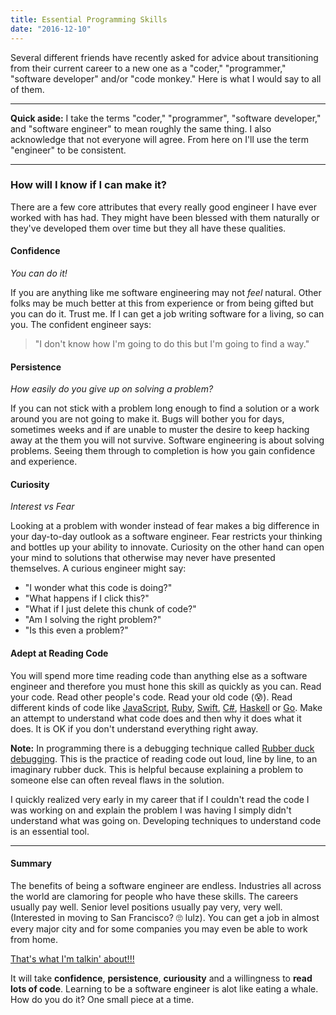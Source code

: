 ```yaml
---
title: Essential Programming Skills
date: "2016-12-10"
---
```


Several different friends have recently asked for advice about transitioning from their current career to a new one as a "coder," "programmer," "software developer" and/or "code monkey." Here is what I would say to all of them.

---

**Quick aside:** I take the terms "coder," "programmer", "software developer," and "software engineer" to mean roughly the same thing. I also acknowledge that not everyone will agree. From here on I'll use the term "engineer" to be consistent.

---

### How will I know if I can make it?

There are a few core attributes that every really good engineer I have ever worked with has had. They might have been blessed with them naturally or they've developed them over time but they all have these qualities.

#### Confidence
_You can do it!_ 

If you are anything like me software engineering may not _feel_ natural. Other folks may be much better at this from experience or from being gifted but you can do it. Trust me. If I can get a job writing software for a living, so can you. The confident engineer says:

> "I don't know how I'm going to do this but I'm going to find a way."

#### Persistence
_How easily do you give up on solving a problem?_

If you can not stick with a problem long enough to find a solution or a work around you are not going to make it. Bugs will bother you for days, sometimes weeks and if are unable to muster the desire to keep hacking away at the them you will not survive. Software engineering is about solving problems. Seeing them through to completion is how you gain confidence and experience.

#### Curiosity
_Interest vs Fear_ 

Looking at a problem with wonder instead of fear makes a big difference in your day-to-day outlook as a software engineer. Fear restricts your thinking and bottles up your ability to innovate. Curiosity on the other hand can open your mind to solutions that otherwise may never have presented themselves. A curious engineer might say: 

* "I wonder what this code is doing?"
* "What happens if I click this?"
* "What if I just delete this chunk of code?"
* "Am I solving the right problem?"
* "Is this even a problem?"

#### Adept at Reading Code

You will spend more time reading code than anything else as a software engineer and therefore you must hone this skill as quickly as you can. Read your code. Read other people's code. Read your old code (😰). Read different kinds of code like <a href="https://developer.mozilla.org/en-US/docs/Web/JavaScript">JavaScript</a>, <a href="">Ruby</a>, <a href="https://swift.org/">Swift</a>, <a href="https://docs.microsoft.com/en-us/dotnet/csharp/programming-guide/">C#</a>, <a href="https://www.haskell.org/">Haskell</a> or <a href="https://golang.org/">Go</a>. Make an attempt to understand what code does and then why it does what it does. It is OK if you don't understand everything right away. 

**Note:** In programming there is a debugging technique called <a href="https://en.wikipedia.org/wiki/Rubber_duck_debugging">Rubber duck debugging</a>. This is the practice of reading code out loud, line by line, to an imaginary rubber duck. This is helpful because explaining a problem to someone else can often reveal flaws in the solution.

I quickly realized very early in my career that if I couldn't read the code I was working on and explain the problem I was having I simply didn't understand what was going on. Developing techniques to understand code is an essential tool.

---
#### Summary 

The benefits of being a software engineer are endless. Industries all across the world are clamoring for people who have these skills. The careers usually pay well. Senior level positions usually pay very, very well. (Interested in moving to San Francisco? 🙄 lulz). You can get a job in almost every major city and for some companies you may even be able to work from home.

<a href="https://youtu.be/AfZ2jO-b8tE">That's what I'm talkin' about!!!</a>

It will take **confidence**, **persistence**, **curiousity** and a willingness to **read lots of code**. Learning to be a software engineer is alot like eating a whale. How do you do it? One small piece at a time.